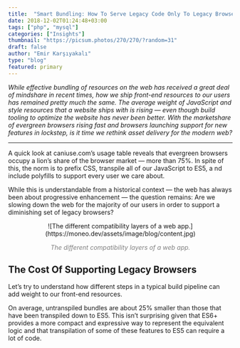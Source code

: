 ```yaml
---
title:  "Smart Bundling: How To Serve Legacy Code Only To Legacy Browsers"
date: 2018-12-02T01:24:48+03:00
tags: ["php", "mysql"]
categories: ["Insights"]
thumbnail: "https://picsum.photos/270/270/?random=31"
draft: false
author: "Emir Karşıyakalı"
type: "blog"
featured: primary
---
```


_While effective bundling of resources on the web has received a great deal of mindshare in recent times, how we ship front-end resources to our users has remained pretty much the same. The average weight of JavaScript and style resources that a website ships with is rising — even though build tooling to optimize the website has never been better. With the marketshare of evergreen browsers rising fast and browsers launching support for new features in lockstep, is it time we rethink asset delivery for the modern web?_

---

A quick look at caniuse.com’s usage table reveals that evergreen browsers occupy a lion’s share of the browser market — more than 75%. In spite of this, the norm is to prefix CSS, transpile all of our JavaScript to ES5, a nd include polyfills to support every user we care about.

While this is understandable from a historical context — the web has always been about progressive enhancement — the question remains: Are we slowing down the web for the majority of our users in order to support a diminishing set of legacy browsers?
<center>
![The different compatibility layers of a web app.](https://moneo.dev/assets/image/blog/content.jpg)

<span style="color:gray">_The different compatibility layers of a web app._</span>
</center>

## The Cost Of Supporting Legacy Browsers

Let’s try to understand how different steps in a typical build pipeline can add weight to our front-end resources.

On average, untranspiled bundles are about 25% smaller than those that have been transpiled down to ES5. This isn’t surprising given that ES6+ provides a more compact and expressive way to represent the equivalent logic and that transpilation of some of these features to ES5 can require a lot of code.